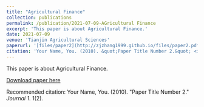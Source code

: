 ```yaml
---
title: "Agricultural Finance"
collection: publications
permalink: /publication/2021-07-09-AGricultural Finance
excerpt: 'This paper is about Agricultural Finance.'
date: 2021-07-09
venue: 'Tianjin Agricultural Sciences'
paperurl: '[files/paper2](http://zjzhang1999.github.io/files/paper2.pdf).pdf'
citation: 'Your Name, You. (2010). &quot;Paper Title Number 2.&quot; <i>Journal 1</i>. 1(2).'
---
```

This paper is about Agricultural Finance. 

[Download paper here](http://zjzhang1999.github.io/files/paper2.pdf)

Recommended citation: Your Name, You. (2010). "Paper Title Number 2." <i>Journal 1</i>. 1(2).
